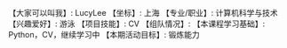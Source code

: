 【大家可以叫我】: LucyLee
【坐标】: 上海
【专业/职业】: 计算机科学与技术
【兴趣爱好】: 游泳
【项目技能】: CV
【组队情况】: 
【本课程学习基础】: Python，CV，继续学习中
【本期活动目标】: 锻炼能力
